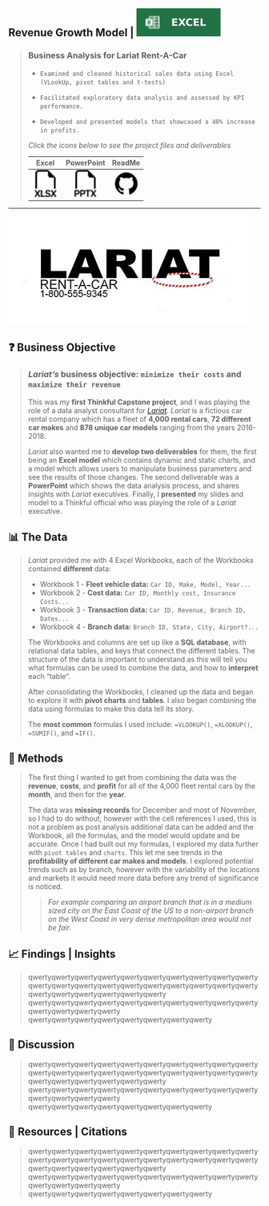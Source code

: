 ## **Revenue Growth Model \|** ![](images/excel.svg)

> ### **Business Analysis for Lariat Rent-A-Car**
>
> -   `Examined and cleaned historical sales data using Excel (VLookUp, pivot tables and t-tests)`
>
> -   `Facilitated exploratory data analysis and assessed by KPI performance.`
>
> -   `Developed and presented models that showcased a 40% increase in profits.`
>
> *Click the icons below to see the project files and deliverables*  
>
> | Excel | PowerPoint | ReadMe |
> | :-: | :-: | :-: |
> |[<img src="images/filetype-xlsx.svg" width="54px">](https://1drv.ms/x/s!Ahpkb3AfX4xfgsA0TbaqsDQorD8vKA?e=vEQXVr)|[<img src="images/filetype-pptx.svg" width="54px">](https://1drv.ms/p/s!Ahpkb3AfX4xfgsAztt7OBQG6rwSqYg?e=HYOXor)|[<img src="images/github.svg" width="45px">](https://github.com/bradfordjohnson/thinkful/tree/main/capstone-1)|
---
![](images/lariat.jpg)
## **❓ Business Objective** 
> ### *Lariat’s* **business objective**: `minimize their costs` and `maximize their revenue`  
> This was my **first Thinkful Capstone project**, and I was playing the role of a data analyst consultant for [*Lariat*](https://fictionalcompanies.fandom.com/wiki/Lariat_Rent-A-Car). *Lariat* is a fictious car rental company which has a fleet of **4,000 rental cars**, **72 different car makes** and **878 unique car models** ranging from the years 2016-2018.  
>
> *Lariat* also wanted me to **develop two deliverables** for them, the first being an **Excel model** which contains dynamic and static charts, and a model which allows users to manipulate business parameters and see the results of those changes. The second deliverable was a **PowerPoint** which shows the data analysis process, and shares insights with *Lariat* executives. Finally, I **presented** my slides and model to a Thinkful official who was playing the role of a *Lariat* executive.
## **📊 The Data**
> *Lariat* provided me with 4 Excel Workbooks, each of the Workbooks contained **different** data:
> - Workbook 1 - **Fleet vehicle data:** `Car ID, Make, Model, Year...`
> - Workbook 2 - **Cost data:** `Car ID, Monthly cost, Insurance Costs...` 
> - Workbook 3 - **Transaction data:** `Car ID, Revenue, Branch ID, Dates...`
> - Workbook 4 - **Branch data:** `Branch ID, State, City, Airport?...`
> 
> The Workbooks and columns are set up like a **SQL database**, with relational data tables, and keys that connect the different tables. The structure of the data is important to understand as this will tell you what formulas can be used to combine the data, and how to **interpret** each “table”. 
> 
> After consolidating the Workbooks, I cleaned up the data and began to explore it with **pivot charts** and **tables**. I also began combining the data using formulas to make this data tell its story. 
> 
> The **most common** formulas I used include: `=VLOOKUP()`, `=XLOOKUP()`, `=SUMIF()`, and `=IF()`.

## **📐 Methods**
> The first thing I wanted to get from combining the data was the **revenue**, **costs**, and **profit** for all of the 4,000 fleet rental cars by the **month**, and then for the **year**.  
> 
> The data was **missing records** for December and most of November, so I had to do without, however with the cell references I used, this is not a problem as post analysis additional data can be added and the Workbook, all the formulas, and the model would update and be accurate. 
> Once I had built out my formulas, I explored my data further with `pivot tables` and `charts`.  This let me see trends in the **profitability of different car makes and models**. I explored potential trends such as by branch, however with the variability of the locations and markets it would need more data before any trend of significance is noticed. 
> > *For example comparing an airport branch that is in a medium sized city on the East Coast of the US to a non-airport branch on the West Coast in very dense metropolitan area would not be fair.* 
## **📈 Findings | Insights**
> qwertyqwertyqwertyqwertyqwertyqwertyqwertyqwertyqwertyqwertyqwertyqwertyqwertyqwertyqwertyqwertyqwertyqwertyqwertyqwertyqwertyqwertyqwertyqwertyqwertyqwerty  
> qwertyqwertyqwertyqwertyqwertyqwertyqwertyqwertyqwertyqwertyqwertyqwertyqwertyqwerty  
> qwertyqwertyqwertyqwertyqwertyqwertyqwertyqwerty  
## **💬 Discussion**
> qwertyqwertyqwertyqwertyqwertyqwertyqwertyqwertyqwertyqwertyqwertyqwertyqwertyqwertyqwertyqwertyqwertyqwertyqwertyqwertyqwertyqwertyqwertyqwertyqwertyqwerty  
> qwertyqwertyqwertyqwertyqwertyqwertyqwertyqwertyqwertyqwertyqwertyqwertyqwertyqwerty  
> qwertyqwertyqwertyqwertyqwertyqwertyqwertyqwerty  
## **📖 Resources | Citations**
> qwertyqwertyqwertyqwertyqwertyqwertyqwertyqwertyqwertyqwertyqwertyqwertyqwertyqwertyqwertyqwertyqwertyqwertyqwertyqwertyqwertyqwertyqwertyqwertyqwertyqwerty  
> qwertyqwertyqwertyqwertyqwertyqwertyqwertyqwertyqwertyqwertyqwertyqwertyqwertyqwerty  
> qwertyqwertyqwertyqwertyqwertyqwertyqwertyqwerty 
